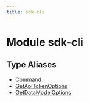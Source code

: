 ```yaml
---
title: sdk-cli
---
```


# Module sdk-cli

## Type Aliases

- [Command](type-aliases/type-alias.Command.md)
- [GetApiTokenOptions](type-aliases/type-alias.GetApiTokenOptions.md)
- [GetDataModelOptions](type-aliases/type-alias.GetDataModelOptions.md)
